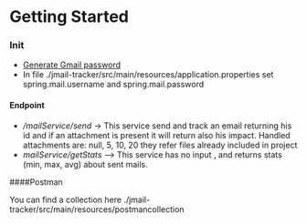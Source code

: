 # Getting Started

### Init

* [Generate Gmail password](https://support.google.com/accounts/answer/185833?hl=en)
* In file ./jmail-tracker/src/main/resources/application.properties set spring.mail.username
 and spring.mail.password

#### Endpoint

* */mailService/send* -> This service send and track an email returning his id and if an attachment is present it will
return also his impact. Handled attachments are: null, 5, 10, 20 they refer files already included in project
* *mailService/getStats* --> This service has no input , and returns stats (min, max, avg) about sent mails.

####Postman

You can find a collection here ./jmail-tracker/src/main/resources/postmancollection
